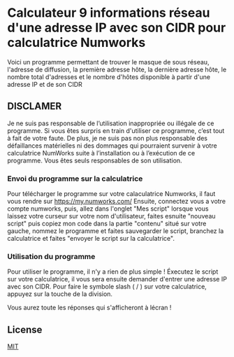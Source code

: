 
# Calculateur 9 informations réseau d'une adresse IP avec son CIDR pour calculatrice Numworks

Voici un programme permettant de trouver le masque de sous réseau, l'adresse de diffusion, la première adresse hôte, la dernière adresse hôte, le nombre total d'adresses et le nombre d'hôtes disponible à partir d'une adresse IP et de son CIDR

## DISCLAMER

Je ne suis pas responsable de l’utilisation inappropriée ou illégale de ce programme. Si vous êtes surpris en train d'utiliser ce programme, c’est tout à fait de votre faute. De plus, je ne suis pas non plus responsable des défaillances matérielles ni des dommages qui pourraient survenir à votre calculatrice NumWorks suite à l’installation ou à l’exécution de ce programme. Vous êtes seuls responsables de son utilisation.

### Envoi du programme sur la calculatrice

Pour télécharger le programme sur votre calaculatrice Numworks, il faut vous rendre sur https://my.numworks.com/
Ensuite, connectez vous a votre compte numworks, puis, allez dans l'onglet "Mes script" lorsque vous laissez votre curseur sur votre nom d'utilisateur, faites esnuite "nouveau script" puis copiez mon code dans la partie "contenu" situé sur votre gauche, nommez le programme et faites sauvegarder le script, branchez la calculatrice et faites "envoyer le script sur la calculatrice".

### Utilisation du programme

Pour utiliser le programme, il n'y a rien de plus simple ! Éxecutez le script sur votre calculatrice, il vous sera ensuite demander d'entrer une adresse IP avec son CIDR. Pour faire le symbole slash ( / ) sur votre calculatrice, appuyez sur la touche de la division.

Vous aurez toute les réponses qui s'afficheront à lécran !


## License

[MIT](https://choosealicense.com/licenses/mit/)

